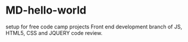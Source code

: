 # MD-hello-world
setup for free code camp projects
Front end development branch of JS, HTML5, CSS and JQUERY code review.

